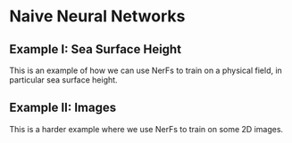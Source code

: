 # Naive Neural Networks


## Example I: Sea Surface Height

This is an example of how we can use NerFs to train on a physical field, in particular sea surface height.


## Example II: Images

This is a harder example where we use NerFs to train on some 2D images.

